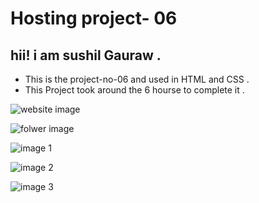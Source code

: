 # Hosting project- 06
## hii! i am **sushil Gauraw** .
+ This is the project-no-06 and used in HTML and CSS .
+ This Project took around the 6 hourse to complete it .

![website image](../image/2022-08-29%2017%2055%2026.png)



![folwer image](../photos/6_folwer.png)

![image 1](../photos/Logo.svg)

![image 2](../photos/plough.svg)

![image 3](../photos/light.svg)

